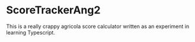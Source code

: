 # ScoreTrackerAng2
This is a really crappy agricola score calculator written as an experiment in learning Typescript.  
